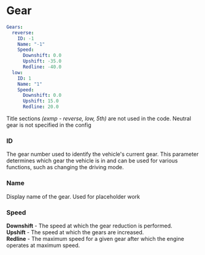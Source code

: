 # Gear

```yaml
Gears:
  reverse:
    ID: -1
    Name: "-1"
    Speed:
      Downshift: 0.0
      Upshift: -35.0
      Redline: -40.0
  low:
    ID: 1
    Name: "1"
    Speed:
      Downshift: 0.0
      Upshift: 15.0
      Redline: 20.0
```

Title sections _(exmp -  reverse, low, 5th)_ are not used in the code. Neutral gear is not specified in the config

### ID

The gear number used to identify the vehicle's current gear. This parameter determines which gear the vehicle is in and can be used for various functions, such as changing the driving mode.

### Name

Display name of the gear. Used for placeholder work

### Speed

**Downshift** - The speed at which the gear reduction is performed.\
**Upshift** - The speed at which the gears are increased.\
**Redline** - The maximum speed for a given gear after which the engine operates at maximum speed.
